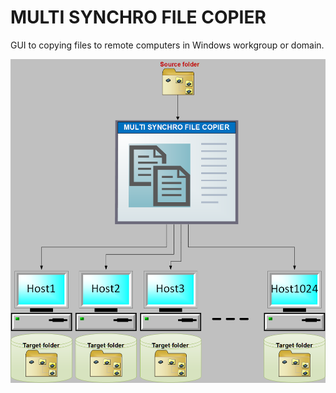 # MULTI SYNCHRO FILE COPIER

GUI to copying files to remote computers in Windows workgroup or domain.

![Schema](https://github.com/k64t34/RemoteGroupExecution/raw/master/Wiki/Schema.png)
